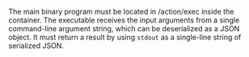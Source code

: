 The main binary program must be located in /action/exec inside the container.
The executable receives the input arguments from a single command-line argument string,
which can be deserialized as a JSON object.
It must return a result by using `stdout` as a single-line string of serialized JSON.
